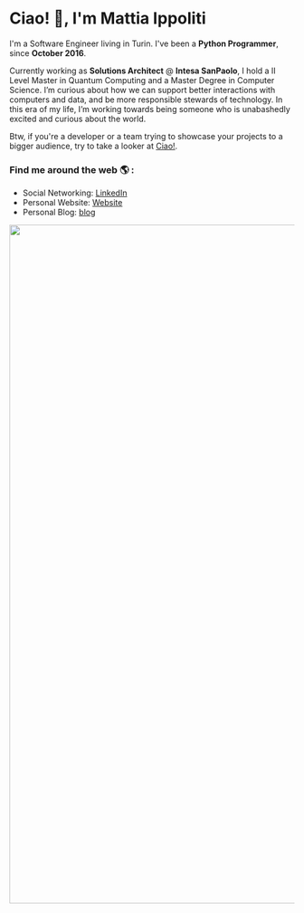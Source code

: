 # Ciao! 👋, I'm Mattia Ippoliti

I'm a Software Engineer living in Turin. I've been a **Python Programmer**, since **October 2016**.

Currently working as **Solutions Architect** @ **Intesa SanPaolo**, I hold a II Level Master in Quantum Computing and a Master Degree in Computer Science. I’m curious about how we can support better interactions with computers and data, and be more responsible stewards of technology. In this era of my life, I’m working towards being someone who is unabashedly excited and curious about the world.

Btw, if you're a developer or a team trying to showcase your projects to a bigger audience, try to take a looker at [Ciao!](https://ciaobang.com).

### Find me around the web 🌎 :
- Social Networking: [LinkedIn](https://www.linkedin.com/in/MattiaIppoliti/)
- Personal Website: [Website](https://mattiaippoliti.github.io/MattiaIppoliti/)
- Personal Blog: [blog](https://mattiaippoliti.github.io/article/)

<div align="center">
<picture>
  <img width=1200 src="https://cdn.ciaobang.com/image/work/portfolio-1.png" />
</picture>

</div>  &nbsp;

<div align="center">
